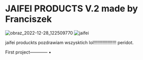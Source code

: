 
# JAIFEI PRODUCTS V.2 made by Franciszek

![obraz_2022-12-28_122509770](https://user-images.githubusercontent.com/119127477/209805042-c3fcc17f-6e2f-448c-bcbc-951c73664229.png)
![jaifei](https://user-images.githubusercontent.com/119127477/209550053-be4aee77-9ee8-444e-82ce-ed6a35f738c2.jpg)

jaifei produckts pozdrawiam wszysktich lol!!!!!!!!!!!!!!!!!!
peridot.
</p>

First project———— •
